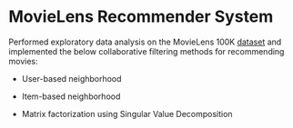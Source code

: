 # MovieLens Recommender System

Performed exploratory data analysis on the MovieLens 100K [dataset](https://grouplens.org/datasets/movielens/100k/) and implemented the below collaborative filtering methods for recommending movies:

- User-based neighborhood

- Item-based neighborhood

- Matrix factorization using Singular Value Decomposition